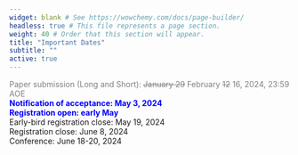 ```yaml
---
widget: blank # See https://wowchemy.com/docs/page-builder/
headless: true # This file represents a page section.
weight: 40 # Order that this section will appear.
title: "Important Dates"
subtitle: ""
active: true
---
```

<span style=color:grey>Paper submission (Long and Short): ~~January 29~~ February ~~12~~ 16, 2024, 23:59 AOE</span>  
<span style=color:blue;font-weight:bold>Notification of acceptance: May 3, 2024</span>  
<span style=color:blue;font-weight:bold>Registration open: early May</span>  
Early-bird registration close: May 19, 2024  
Registration close: June 8, 2024  
Conference:  June 18-20, 2024  


